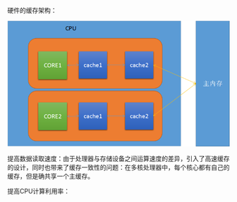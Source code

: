 硬件的缓存架构：

![](/assets/CPU缓存架构.png)

提高数据读取速度：由于处理器与存储设备之间运算速度的差异，引入了高速缓存的设计，同时也带来了缓存一致性的问题：在多核处理器中，每个核心都有自己的缓存，但是确共享一个主缓存。

提高CPU计算利用率：

